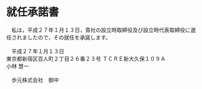 # 就任承諾書

<div class="summary">
　私は，平成２７年１月１３日，貴社の設立時取締役及び設立時代表取締役に選任されましたので，その就任を承諾します。
</div>

<br/>
　平成２７年１月１３日<br/>

<div class="right">
東京都新宿区百人町２丁目２６番２３号 ＴＣＲＥ新大久保１０９Ａ<br/>
小林 慧一
</div>

<br/>
　歩元株式会社　御中

